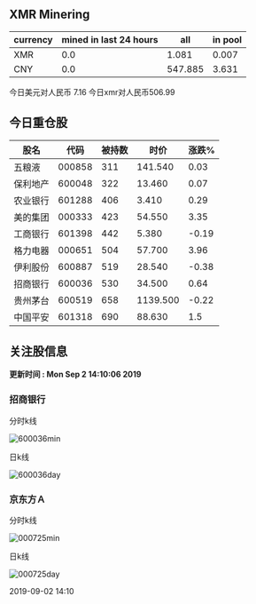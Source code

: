 ## XMR Minering

|currency|mined in last 24 hours|all|in pool|
|---|---|---|---|
|XMR|0.0|1.081|0.007|
|CNY|0.0|547.885|3.631|

今日美元对人民币 7.16	今日xmr对人民币506.99


## 今日重仓股 

|股名|代码|被持数|时价|涨跌%|
|---|---|---|---|---|
|五粮液|000858|311|141.540|0.03|
|保利地产|600048|322|13.460|0.07|
|农业银行|601288|406|3.410|0.29|
|美的集团|000333|423|54.550|3.35|
|工商银行|601398|442|5.380|-0.19|
|格力电器|000651|504|57.700|3.96|
|伊利股份|600887|519|28.540|-0.38|
|招商银行|600036|530|34.500|0.64|
|贵州茅台|600519|658|1139.500|-0.22|
|中国平安|601318|690|88.630|1.5|

## 关注股信息
**更新时间 : Mon Sep  2 14:10:06 2019**
### 招商银行 
分时k线

![600036min](http://image.sinajs.cn/newchart/min/n/sh600036.gif)

日k线

![600036day](http://image.sinajs.cn/newchart/daily/n/sh600036.gif)

### 京东方Ａ 
分时k线

![000725min](http://image.sinajs.cn/newchart/min/n/sz000725.gif)

日k线

![000725day](http://image.sinajs.cn/newchart/daily/n/sz000725.gif)

2019-09-02 14:10